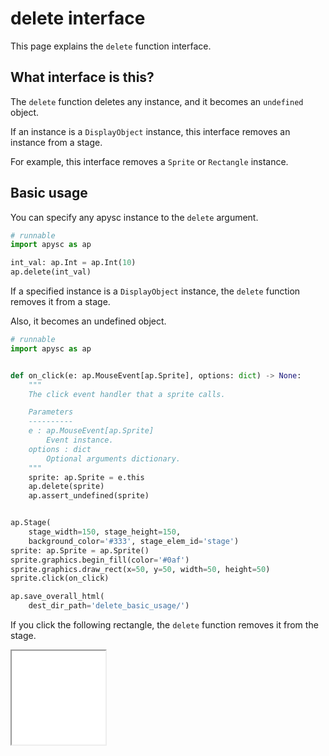 # delete interface

This page explains the `delete` function interface.

## What interface is this?

The `delete` function deletes any instance, and it becomes an `undefined` object.

If an instance is a `DisplayObject` instance, this interface removes an instance from a stage.

For example, this interface removes a `Sprite` or `Rectangle` instance.

## Basic usage

You can specify any apysc instance to the `delete` argument.

```py
# runnable
import apysc as ap

int_val: ap.Int = ap.Int(10)
ap.delete(int_val)
```

If a specified instance is a `DisplayObject` instance, the `delete` function removes it from a stage.

Also, it becomes an undefined object.

```py
# runnable
import apysc as ap


def on_click(e: ap.MouseEvent[ap.Sprite], options: dict) -> None:
    """
    The click event handler that a sprite calls.

    Parameters
    ----------
    e : ap.MouseEvent[ap.Sprite]
        Event instance.
    options : dict
        Optional arguments dictionary.
    """
    sprite: ap.Sprite = e.this
    ap.delete(sprite)
    ap.assert_undefined(sprite)


ap.Stage(
    stage_width=150, stage_height=150,
    background_color='#333', stage_elem_id='stage')
sprite: ap.Sprite = ap.Sprite()
sprite.graphics.begin_fill(color='#0af')
sprite.graphics.draw_rect(x=50, y=50, width=50, height=50)
sprite.click(on_click)

ap.save_overall_html(
    dest_dir_path='delete_basic_usage/')
```

If you click the following rectangle, the `delete` function removes it from the stage.

<iframe src="static/delete_basic_usage/index.html" width="150" height="150"></iframe>